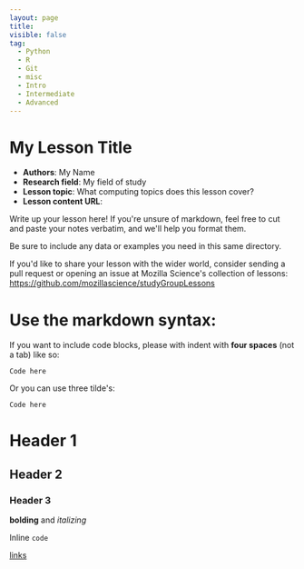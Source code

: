 ```yaml
---
layout: page
title:
visible: false
tag: 
  - Python 
  - R
  - Git
  - misc
  - Intro
  - Intermediate
  - Advanced
---
```

<!-- change visible to true if you want it on the site -->
<!-- remove any tags listed above that are not relevant -->

# My Lesson Title

 - **Authors**: My Name
 - **Research field**: My field of study
 - **Lesson topic**: What computing topics does this lesson cover?
 - **Lesson content URL**: <link>

Write up your lesson here! If you're unsure of markdown, feel free to cut and paste your notes verbatim, and we'll help you format them.

Be sure to include any data or examples you need in this same directory.

If you'd like to share your lesson with the wider world, consider sending a pull request or opening an issue at Mozilla Science's collection of lessons: https://github.com/mozillascience/studyGroupLessons

# Use the markdown syntax:

If you want to include code blocks, please with indent with **four
spaces** (not a tab) like so:

    Code here

Or you can use three tilde's:

~~~
Code here
~~~


# Header 1

## Header 2

### Header 3

**bolding** and *italizing*

Inline `code`

[links](url)
